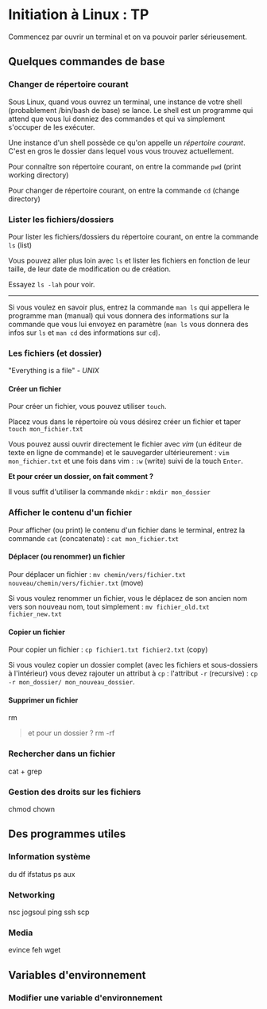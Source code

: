 # Initiation à Linux : TP

Commencez par ouvrir un terminal et on va pouvoir parler sérieusement.

## Quelques commandes de base

### Changer de répertoire courant

Sous Linux, quand vous ouvrez un terminal, une instance de votre shell
(probablement /bin/bash de base) se lance. Le shell est un programme qui attend
que vous lui donniez des commandes et qui va simplement s'occuper de les
exécuter.

Une instance d'un shell possède ce qu'on appelle un *répertoire courant*. C'est
en gros le dossier dans lequel vous vous trouvez actuellement.

Pour connaître son répertoire courant, on entre la commande `pwd` (print
working directory)

Pour changer de répertoire courant, on entre la commande `cd` (change
directory)

### Lister les fichiers/dossiers

Pour lister les fichiers/dossiers du répertoire courant, on entre la commande
`ls` (list)

Vous pouvez aller plus loin avec `ls` et lister les fichiers en fonction de
leur taille, de leur date de modification ou de création.

Essayez `ls -lah` pour voir.

***

Si vous voulez en savoir plus, entrez la commande `man ls` qui appellera le
programme man (manual) qui vous donnera des informations sur la commande que
vous lui envoyez en paramètre (`man ls` vous donnera des infos sur `ls` et
`man cd` des informations sur `cd`).

### Les fichiers (et dossier)

"Everything is a file" - *UNIX*

#### Créer un fichier

Pour créer un fichier, vous pouvez utiliser `touch`.

Placez vous dans le répertoire où vous désirez créer un fichier et taper
`touch mon_fichier.txt`

Vous pouvez aussi ouvrir directement le fichier avec *vim* (un éditeur de texte
en ligne de commande) et le sauvegarder ultérieurement : `vim mon_fichier.txt`
et une fois dans vim : `:w` (write) suivi de la touch `Enter`.

**Et pour créer un dossier, on fait comment ?**

Il vous suffit d'utiliser la commande `mkdir` : `mkdir mon_dossier`

### Afficher le contenu d'un fichier

Pour afficher (ou print) le contenu d'un fichier dans le terminal, entrez la
commande `cat` (concatenate) : `cat mon_fichier.txt`

#### Déplacer (ou renommer) un fichier

Pour déplacer un fichier : `mv chemin/vers/fichier.txt nouveau/chemin/vers/fichier.txt` (move)

Si vous voulez renommer un fichier, vous le déplacez de son ancien nom vers son
nouveau nom, tout simplement : `mv fichier_old.txt fichier_new.txt`

#### Copier un fichier

Pour copier un fichier : `cp fichier1.txt fichier2.txt` (copy)

Si vous voulez copier un dossier complet (avec les fichiers et sous-dossiers à
l'intérieur) vous devez rajouter un attribut à `cp` : l'attribut `-r`
(recursive) : `cp -r mon_dossier/ mon_nouveau_dossier`.

#### Supprimer un fichier

rm

> et pour un dossier ? rm -rf

### Rechercher dans un fichier

cat + grep


### Gestion des droits sur les fichiers

chmod chown

## Des programmes utiles

### Information système

du
df
ifstatus
ps aux


### Networking

nsc jogsoul ping ssh scp

### Media

evince feh wget

## Variables d'environnement

### Modifier une variable d'environnement
